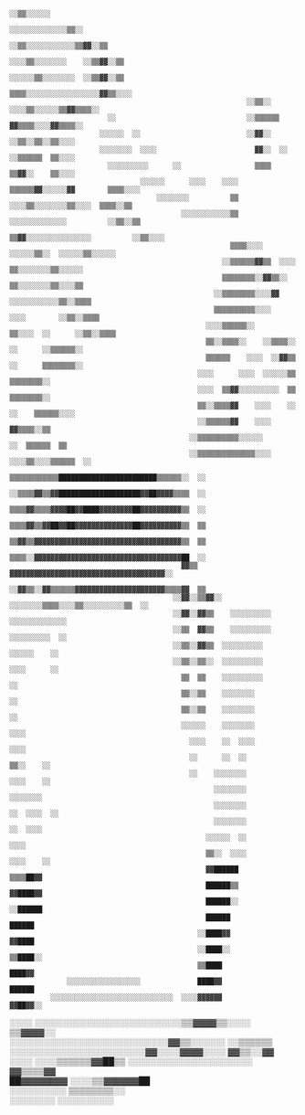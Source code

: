                                                                                                                                         
                                                                                                                                        
                                                                                                                                        
                                                                                                                                        
                                                                                                                                        
                                                                                                                                        
                                                                                                                                        
                                                                                                                                        
                                                                                                                                        
                                                                      ░░▒▒░░░░░░                                                        
                                                                  ░░░░░░░░░░░░░░▒▒░░                                                    
                                                                ░░▒▒░░░░░░░░░░░░▒▒▓▓░░▒▒                                                
                                                              ░░░░▒▒░░░░░░░░    ░░▒▒▓▓░░▒▒                                              
                                                              ░░░░░░▒▒░░░░░░░░  ░░▒▒▓▓░░▒▒                                              
                                                              ▒▒▒▒░░░░░░░░░░░░░░░░░░▓▓▒▒░░░░                                            
                                                              ░░▒▒░░  ░░░░▒▒░░░░░░▒▒▓▓▒▒▒▒░░                                            
                            ░░                                ░░▒▒▒▒▒▒    ▓▓▒▒▒▒░░░░▓▓▒▒▒▒░░                                            
                          ░░░░░░  ░░                          ░░▓▓░░        ░░▒▒░░▒▒░░▒▒░░░░                                            
                          ░░░░░░░░  ░░░░                        ▓▓░░  ░░    ░░▒▒▒▒▒▒  ▒▒░░░░                                            
                            ░░░░░░░░░░      ░░                  ▒▒▒▒        ▒▒▓▓░░    ▒▒░░░░                                            
                                    ░░░░░░      ░░░░    ░░░░  ▒▒▒▒▒▒▓▓░░░░░░▓▓        ▒▒▒▒░░░░                                          
                                        ░░░░░░░░          ▒▒    ░░░░▒▒░░░░░░░░▒▒░░░░  ▒▒▒▒░░▒▒                                          
                                              ░░░░░░░░░░░░▒▒  ░░░░░░░░░░░░░░          ░░▒▒░░▒▒                                          
                                                        ▒▒▓▓░░░░░░░░░░░░░░░░          ░░▒▒░░░░                                          
                                                          ▒▒▒▒░░░░    ░░░░░░▒▒░░  ░░░░░░▒▒░░░░░░                                        
                                                        ░░▒▒▒▒▒▒▓▓▒▒  ░░░░    ▒▒░░░░░░░░▒▒░░░░░░                                        
                                                        ▒▒▒▒▒▒▒▒░░▓▓▒▒░░      ▒▒░░░░░░░░▒▒░░░░▒▒                                        
                                                      ░░▒▒▒▒▒▒▒▒░░░░▓▓      ░░░░░░░░░░░░▒▒░░▒▒▒▒                                        
                                                      ▒▒▒▒▒▒▒▒▒▒░░░░      ░░░░        ░░▒▒░░▒▒▒▒                                        
                                                    ░░░░▒▒▒▒▒▒░░      ▒▒░░░░  ░░      ░░▒▒░░▒▒▒▒                                        
                                                    ▒▒░░▒▒▒▒░░    ░░▒▒▒▒░░    ░░      ░░▒▒▒▒▒▒░░                                        
                                                    ▒▒▒▒▒▒    ░░░░  ░░▓▓▒▒    ░░      ▒▒▒▒▒▒▒▒░░                                        
                                                  ░░░░      ░░░░  ░░░░░░▒▒            ▒▒▒▒▒▒▒▒░░                                        
                                                  ░░░░  ▒▒▓▓░░░░░░░░░░  ▒▒            ▒▒▒▒▒▒▒▒░░                                        
                                                  ▒▒░░▒▒▒▒▓▓    ░░░░    ░░      ░░    ▒▒▒▒▒▒░░░░                                        
                                                  ░░▒▒▒▒▒▒▓▓    ░░░░                  ▓▓▒▒▒▒░░▒▒                                        
                                                ░░▒▒▒▒▒▒▒▒▒▒░░░░░░                ░░  ▒▒▒▒▒▒  ▒▒                                        
                                                ░░▒▒▒▒▒▒▒▒▒▒▒▒▒▒░░░░        ░░░░▒▒░░░░▒▒▒▒▒▒  ░░                                        
                                                ▒▒▒▒▒▒▒▒▒▒▒▒████████████████████████▒▒▒▒▒▒░░  ░░                                        
                                              ░░▒▒▒▒▓▓▒▒▓▓████████████████████▓▓██▓▓▓▓▒▒▒▒  ░░                                          
                                              ▒▒▒▒▓▓▒▒▒▒▓▓▓▓██▓▓████▓▓▓▓▓▓▓▓██▓▓▓▓▓▓▓▓▓▓▒▒  ░░                                          
                                              ▒▒▒▒▓▓▒▒▓▓██▓▓██▓▓▓▓▓▓▓▓▓▓▓▓▓▓██▓▓▓▓▓▓▓▓▓▓▒▒  ▒▒                                          
                                              ▒▒▓▓▒▒▓▓▓▓▓▓▓▓▓▓▓▓▓▓▓▓▓▓▓▓▓▓▓▓▓▓▓▓▓▓▓▓▓▓▓▓▒▒  ▒▒                                          
                                              ▒▒▒▒░░▓▓▓▓▓▓▓▓▓▓▓▓▓▓▓▓▓▓▓▓▓▓▓▓▓▓▓▓▓▓▓▓▓▓▓▓██  ░░                                          
                                              ▓▓▒▒  ▓▓▓▓▓▓▓▓▓▓▓▓▓▓▓▓▓▓▓▓▓▓▓▓▓▓▓▓▓▓▓▓▓▓▓▓▓▓░░                                            
                                            ░░▓▓▒▒░░▓▓▒▒▒▒▒▒▓▓▓▓▓▓▓▓▓▓▓▓▓▓▓▓▓▓▓▓▓▓▒▒▒▒▓▓  ▒▒                                            
                                            ░░▓▓░░▒▒▓▓░░  ░░░░░░░░▒▒▒▒░░░░▒▒░░░░░░░░░░▒▒  ░░                                            
                                            ░░▓▓░░▓▓▒▒    ░░░░░░░░░░        ░░░░░░░░░░░░░░                                              
                                            ░░▒▒  ▓▓▒▒    ░░░░░░░░░░        ░░░░░░░░░░  ░░                                              
                                            ░░▒▒░░▓▓▒▒  ░░░░░░░░░░          ░░░░░░    ░░                                                
                                            ░░▒▒░░▒▒░░  ░░░░░░░░░░          ░░░░      ░░                                                
                                              ▒▒  ▒▒    ░░░░░░░░░░            ░░                                                        
                                              ▒▒░░▒▒    ░░░░░░░░              ░░                                                        
                                              ▒▒░░▒▒    ░░░░░░░░              ░░                                                        
                                              ░░░░░░    ░░░░░░░░              ░░░░                                                      
                                                ░░░░    ░░  ░░░░              ░░░░                                                      
                                                ░░      ░░  ░░                ▒▒░░    ░░                                                
                                                ░░    ░░░░░░░░                ░░░░    ░░                                                
                                                      ░░░░░░░░                ░░░░░░░░                                                  
                                                      ░░░░░░░░                ░░  ░░░░  ░░                                              
                                                      ░░░░░░░░                ░░  ░░░░                                                  
                                                    ░░░░░░  ░░                    ░░░░                                                  
                                                    ▒▒░░  ░░░░                    ░░░░    ░░                                            
                                                    ▓▓██████                        ▒▒▒▒██▓▓                                            
                                                    ██████▒▒                        ▓▓████▓▓                                            
                                                    ██████░░                        ░░██████                                            
                                                    ██████                            ██████                                            
                                                  ░░████▓▓                            ▓▓████                                            
                                                  ░░████░░                            ▒▒████░░                                          
                                                  ▒▒████                                ████▓▓                                          
                  ░░░░░░░░░░░░░░░░░░              ████▓▓                                ██████                                          
              ░░░░░░░░░░░░░░░░░░░░░░░░░░░░░░  ░░░░▓▓▓▓▓▓                                ▓▓██▓▓░░                                        
░░░░                  ░░░░░░░░░░░░░░░░░░░░░░░░░░▒▒▓▓▓▓▒▒░░░░                            ▒▒▓▓▓▓░░                                        
                        ░░░░░░░░░░░░░░░░░░░░░░░░░░░░▓▓▒▒░░░░░░                          ░░▒▒▒▒▒▒                                        
                      ░░░░░░░░░░░░░░░░░░░░░░░░▓▓░░░░▓▓▓▓░░░░                            ▓▓▒▒░░▓▓                                        
                ░░░░                    ░░░░▒▒▒▒▒▒▓▓██▒▒  ░░░░░░░░░░░░░░░░░░░░░░        ▓▓▒▒▒▒▓▓                                        
                                            ██▓▓▓▓▓▓▓▓                            ░░░░▒▒▓▓▓▓▓▓██                                        
                                          ░░░░░░░░░░                                  ▒▒▒▒▒▒▒▒░░                                        
                                            ░░░░░░░░                                  ░░░░░░░░░░                                        
                                                                                                                                        
                                                                                                                                        
